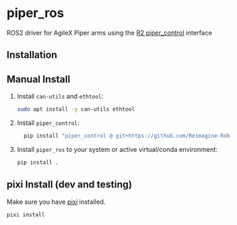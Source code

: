 # piper_ros

ROS2 driver for AgileX Piper arms using the [R2
piper_control](https://github.com/Reimagine-Robotics/piper_control) interface

## Installation

## Manual Install

  1.  Install `can-utils` and `ethtool`:

      ```bash
      sudo apt install -y can-utils ethtool
      ```

  2.  Install `piper_control`:

      ```bash
        pip install "piper_control @ git+https://github.com/Reimagine-Robotics/piper_control.git@main"
      ```

  3.  Install `piper_ros` to your system or active virtual/conda environment:

      ```bash
      pip install .
      ```

## pixi Install (dev and testing)

Make sure you have [pixi](https://pixi.sh/latest/#installation) installed.

```bash
pixi install
```
